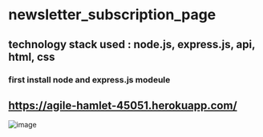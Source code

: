 # newsletter_subscription_page

## technology stack used : node.js, express.js, api, html, css
### first install node and express.js modeule

## https://agile-hamlet-45051.herokuapp.com/

![image](https://user-images.githubusercontent.com/30587730/136359935-8e337475-6c58-4788-9ff1-522270b7e215.png)
